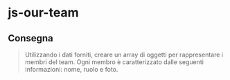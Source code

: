 # js-our-team

## Consegna

>Utilizzando i dati forniti, creare un array di oggetti per rappresentare i membri del team.
>Ogni membro è caratterizzato dalle seguenti informazioni: nome, ruolo e foto.



